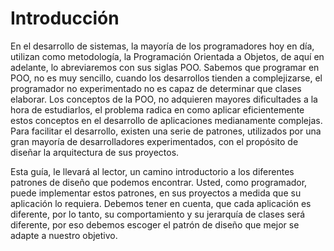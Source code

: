 # Introducción

En el desarrollo de sistemas, la mayoría de los programadores hoy en día, utilizan como metodología, la Programación Orientada a Objetos, de aquí en adelante, lo abreviaremos con sus siglas POO. Sabemos que programar en POO, no es muy sencillo, cuando los desarrollos tienden a complejizarse, el programador no experimentado no es capaz de determinar que clases elaborar. Los conceptos de la POO, no adquieren mayores dificultades a la hora de estudiarlos, el problema radica en como aplicar eficientemente estos conceptos en el desarrollo de aplicaciones medianamente complejas. Para facilitar el desarrollo, existen una serie de patrones, utilizados por una gran mayoría de desarrolladores experimentados, con el propósito de diseñar la arquitectura de sus proyectos.

Esta guía, le llevará al lector, un camino introductorio a los diferentes patrones de diseño que podemos encontrar. Usted, como programador, puede implementar estos patrones, en sus proyectos a medida que su aplicación lo requiera. Debemos tener en cuenta, que cada aplicación es diferente, por lo tanto, su comportamiento y su jerarquía de clases será diferente, por eso debemos escoger el patrón de diseño que mejor se adapte a nuestro objetivo.

